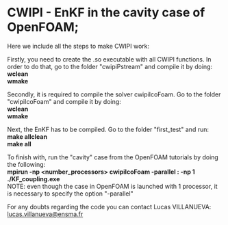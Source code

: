 # CWIPI - EnKF in the cavity case of OpenFOAM;
Here we include all the steps to make CWIPI work:

Firstly, you need to create the .so executable with all CWIPI functions. In order to do that, go to the folder "cwipiPstream" and compile it by doing:\
**wclean**\
**wmake**

Secondly, it is required to compile the solver cwipiIcoFoam. Go to the folder "cwipiIcoFoam" and compile it by doing:\
**wclean**\
**wmake**

Next, the EnKF has to be compiled. Go to the folder "first_test" and run:\
**make allclean**\
**make all**

To finish with, run the "cavity" case from the OpenFOAM tutorials by doing the following:\
**mpirun -np <number_processors> cwipiIcoFoam -parallel : -np 1 ./KF_coupling.exe**\
NOTE: even though the case in OpenFOAM is launched with 1 processor, it is necessary to specify the option "-parallel"

For any doubts regarding the code you can contact Lucas VILLANUEVA: lucas.villanueva@ensma.fr
